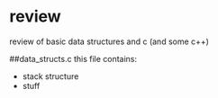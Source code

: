 # review
review of basic data structures and c (and some c++)

##data_structs.c 
this file contains:
* stack structure
* stuff